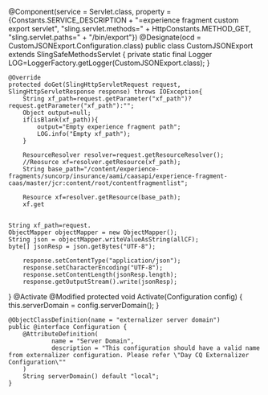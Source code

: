 @Component(service = Servlet.class, property = {Constants.SERVICE_DESCRIPTION + "=experience fragment custom export servlet",
        "sling.servlet.methods=" + HttpConstants.METHOD_GET, "sling.servlet.paths=" + "/bin/export"})
@Designate(ocd = CustomJSONExport.Configuration.class)
public class CustomJSONExport extends SlingSafeMethodsServlet {
    private static final Logger LOG=LoggerFactory.getLogger(CustomJSONExport.class);
}

    @Override
    protected doGet(SlingHttpServletRequest request, SlingHttpServletResponse response) throws IOException{
        String xf_path=request.getParameter("xf_path")?request.getParameter("xf_path"):"";
        Object output=null;
        if(isBlank(xf_path)){
            output="Empty experience fragment path";
            LOG.info("Empty xf_path");
        }

        ResourceResolver resolver=request.getResourceResolver();
        //Reosurce xf=resolver.getResource(xf_path);
        String base_path="/content/experience-fragments/suncorp/insurance/aami/caasapi/experience-fragment-caas/master/jcr:content/root/contentfragmentlist";

        Resource xf=resolver.getResource(base_path);
        xf.get


    String xf_path=request.
    ObjectMapper objectMapper = new ObjectMapper();
    String json = objectMapper.writeValueAsString(allCF);
    byte[] jsonResp = json.getBytes("UTF-8");

        response.setContentType("application/json");
        response.setCharacterEncoding("UTF-8");
        response.setContentLength(jsonResp.length);
        response.getOutputStream().write(jsonResp);
}
    @Activate
    @Modified
    protected void Activate(Configuration config) {
        this.serverDomain = config.serverDomain();
    }

    @ObjectClassDefinition(name = "externalizer server domain")
    public @interface Configuration {
        @AttributeDefinition(
                name = "Server Domain",
                description = "This configuration should have a valid name from externalizer configuration. Please refer \"Day CQ Externalizer Configuration\""
        )
        String serverDomain() default "local";
    }

